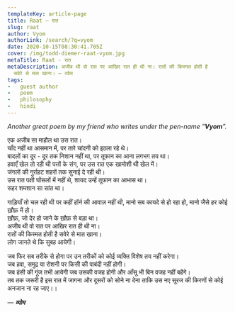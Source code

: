 ```yaml
---
templateKey: article-page
title: Raat — रात
slug: raat
author: Vyom
authorLink: /search/?q=vyom
date: 2020-10-15T08:30:41.705Z
cover: /img/todd-diemer-raat-vyom.jpg
metaTitle: Raat - रात
metaDescription: अजीब थी वो रात पर आखिर रात ही थी ना। रातों की किस्मत होती है
  सवेरे से मात खाना। — व्योम
tags:
-   guest author
-   poem
-   philosophy
-   hindi
---
```

*Another great poem by my friend who writes under the pen-name ”**Vyom**”.*

एक अजीब सा माहौल था उस रात।\
चाँद नहीं था आसमान में, पर तारे चांदनी को इठला रहे थे।\
बादलों का दूर - दूर तक निशान नहीं था, पर तूफान का आना लगभग तय था।\
हवाएँ खेल तो रही थी पत्तों के संग, पर उस रात एक खामोशी थी खेल में।\
जंगलों की गुर्राहट शहरों तक सुनाई दे रही थी।\
उस रात पक्षी घोंसलों में नहीं थे, शायद उन्हें तूफान का आभास था।\
सहर शमशान सा सांत था।  

गाड़ियाँ तो चल रही थी पर कहीं हॉर्न की आवाज़ नहीं थी, मानो सब कायदे से हो रहा हो, मानो जैसे हर कोई ख़ौफ़ में हो।\
ख़ौफ़, जो देर हो जाने के ख़ौफ़ से बड़ा था।\
अजीब थी वो रात पर आखिर रात ही थी ना।\
रातों की किस्मत होती है सवेरे से मात खाना।\
लोग जानते थे कि सुबह आयेगी।

जब फिर सब तरीके से होगा पर उन तरीकों को कोई व्यक्ति विशेष तय नहीं करेगा।\
जब हवा, समुद्र या रोशनी पर किसी की पाबंदी नहीं होगी।\
जब हंसी की गूंज तभी आयेगी जब उसकी वजह होगी और आँसू भी बिन वजह नहीं बहेंगे।\
तब तक जरूरी है इस रात में जागना और दूसरों को सोने ना देना ताकि उस नए सूरज की किरणों से कोई अनजान ना रह जाए।।  

— ***व्योम***
